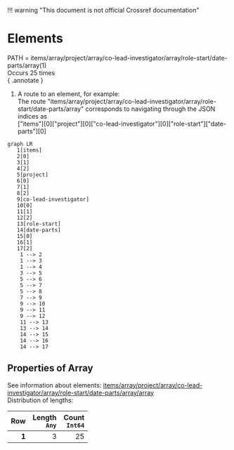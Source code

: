 !!! warning "This document is not official Crossref documentation"
# Elements
PATH = items/array/project/array/co-lead-investigator/array/role-start/date-parts/array(1)  
Occurs 25 times  
{ .annotate }

1. A route to an element, for example:  
   The route "items/array/project/array/co-lead-investigator/array/role-start/date-parts/array" corresponds to navigating through the JSON indices as  
   ["items"][0]["project"][0]["co-lead-investigator"][0]["role-start"]["date-parts"][0]  

```mermaid
graph LR
   1[items]
   2[0]
   3[1]
   4[2]
   5[project]
   6[0]
   7[1]
   8[2]
   9[co-lead-investigator]
   10[0]
   11[1]
   12[2]
   13[role-start]
   14[date-parts]
   15[0]
   16[1]
   17[2]
    1 --> 2
    1 --> 3
    1 --> 4
    3 --> 5
    5 --> 6
    5 --> 7
    5 --> 8
    7 --> 9
    9 --> 10
    9 --> 11
    9 --> 12
    11 --> 13
    13 --> 14
    14 --> 15
    14 --> 16
    14 --> 17
```


## Properties of Array
See information about elements: [items/array/project/array/co-lead-investigator/array/role-start/date-parts/array/array](array/index.md)  
Distribution of lengths:  

| **Row** | **Length**<br>`Any` | **Count**<br>`Int64` |
|--------:|--------------------:|---------------------:|
| **1**   | 3                   | 25                   |

